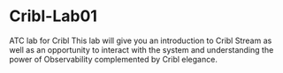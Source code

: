 # Cribl-Lab01
ATC lab for Cribl
This lab will give you an introduction to Cribl Stream as well as an opportunity 
to interact with the system and understanding the power of Observability 
complemented by Cribl elegance.
